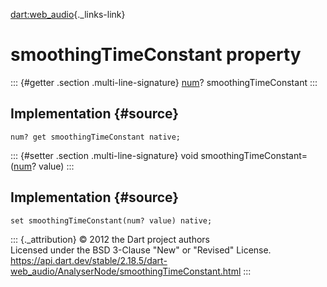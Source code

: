 [dart:web\_audio](../../dart-web_audio/dart-web_audio-library){._links-link}

smoothingTimeConstant property
==============================

::: {#getter .section .multi-line-signature}
[num](../../dart-core/num-class)? smoothingTimeConstant
:::

Implementation {#source}
--------------

``` {.language-dart data-language="dart"}
num? get smoothingTimeConstant native;
```

::: {#setter .section .multi-line-signature}
void smoothingTimeConstant=([num](../../dart-core/num-class)? value)
:::

Implementation {#source}
--------------

``` {.language-dart data-language="dart"}
set smoothingTimeConstant(num? value) native;
```

::: {._attribution}
© 2012 the Dart project authors\
Licensed under the BSD 3-Clause \"New\" or \"Revised\" License.\
<https://api.dart.dev/stable/2.18.5/dart-web_audio/AnalyserNode/smoothingTimeConstant.html>
:::
